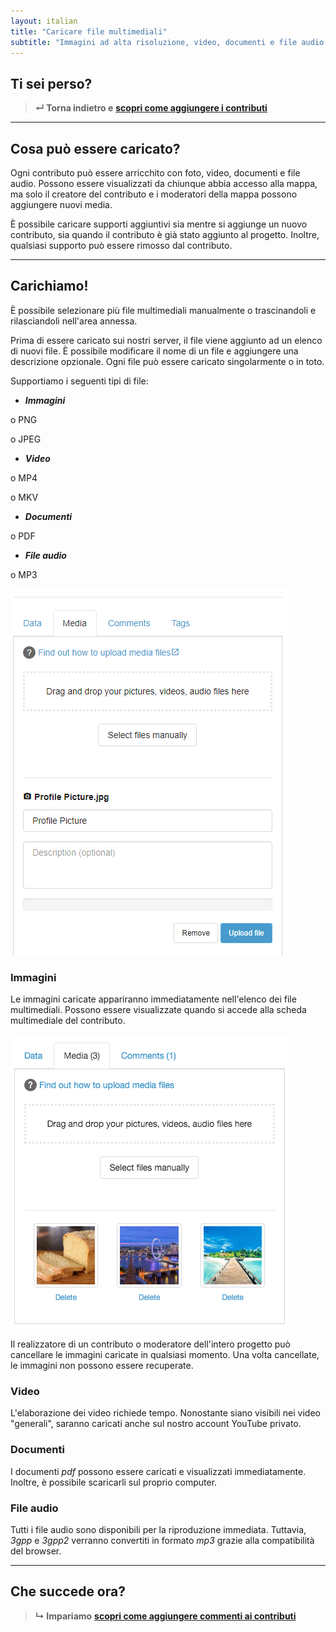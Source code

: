 ```yaml
---
layout: italian
title: "Caricare file multimediali"
subtitle: "Immagini ad alta risoluzione, video, documenti e file audio possono essere allegati per la visualizzazione pubblica ad ogni contributo che si è creato."
---
```


## Ti sei perso?

> **&#8629; Torna indietro e** [**scopri come aggiungere i contributi**](add-new-contribution.html)

---

## Cosa può essere caricato?

Ogni contributo può essere arricchito con foto, video, documenti e file audio. Possono essere visualizzati da chiunque abbia accesso alla mappa, ma solo il creatore del contributo e i moderatori della mappa possono aggiungere nuovi media.

È possibile caricare supporti aggiuntivi sia mentre si aggiunge un nuovo contributo, sia quando il contributo è già stato aggiunto al progetto. Inoltre, qualsiasi supporto può essere rimosso dal contributo.

---

## Carichiamo!

È possibile selezionare più file multimediali manualmente o trascinandoli e rilasciandoli nell'area annessa.

Prima di essere caricato sui nostri server, il file viene aggiunto ad un elenco di nuovi file. È possibile modificare il nome di un file e aggiungere una descrizione opzionale. Ogni file può essere caricato singolarmente o in toto.

Supportiamo i seguenti tipi di file:

* ***Immagini***

o	PNG

o	JPEG

* ***Video***

o	MP4

o	MKV

* ***Documenti***

o	PDF

* ***File audio***

o	MP3

![File multimediali](/images/en/media-files.png)

### Immagini

Le immagini caricate appariranno immediatamente nell'elenco dei file multimediali. Possono essere visualizzate quando si accede alla scheda multimediale del contributo.

![Caricare un file](/images/en/upload-a-file.png)

Il realizzatore di un contributo o moderatore dell'intero progetto può cancellare le immagini caricate in qualsiasi momento. Una volta cancellate, le immagini non possono essere recuperate.

### Video

L'elaborazione dei video richiede tempo. Nonostante siano visibili nei video "generali", saranno caricati anche sul nostro account YouTube privato.

### Documenti

I documenti *pdf* possono essere caricati e visualizzati immediatamente. Inoltre, è possibile scaricarli sul proprio computer.

### File audio

Tutti i file audio sono disponibili per la riproduzione immediata. Tuttavia, *3gpp* e *3gpp2* verranno convertiti in formato *mp3* grazie alla compatibilità del browser.

---

## Che succede ora?

> **&#8627; Impariamo** [**scopri come aggiungere commenti ai contributi**](add-comments.html)
